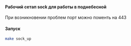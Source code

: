 #### Рабочий сетап sock для работы в поднебесной
При возникновении проблем порт можно поменть на 443 

#### Запуск

```bash
make sock_up
```